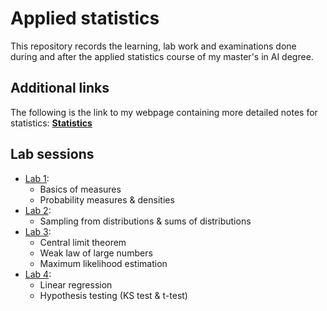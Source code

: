 # Applied statistics
This repository records the learning, lab work and examinations done during and after the applied statistics course of my master's in AI degree.

## Additional links
The following is the link to my webpage containing more detailed notes for statistics: [**Statistics**](https://pranigopu.github.io/statistics/)

## Lab sessions

- [Lab 1](https://github.com/pranigopu/appliedStatistics/tree/main/lab1):
  - Basics of measures
  - Probability measures & densities
- [Lab 2](https://github.com/pranigopu/appliedStatistics/tree/main/lab2):
  - Sampling from distributions & sums of distributions
- [Lab 3](https://github.com/pranigopu/appliedStatistics/tree/main/lab3):
  - Central limit theorem
  - Weak law of large numbers
  - Maximum likelihood estimation
- [Lab 4](https://github.com/pranigopu/appliedStatistics/tree/main/lab4):
  - Linear regression
  - Hypothesis testing (KS test & t-test)
